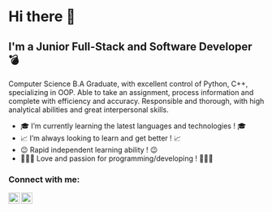 # Hi there 👋 

## I'm a Junior Full-Stack and Software Developer 💣 


Computer Science B.A Graduate, with excellent control of Python, C++, specializing in OOP.
Able to take an assignment, process information and complete with efficiency and accuracy. 
Responsible and thorough, with high analytical abilities and great interpersonal skills.

* 🎓 I’m currently learning the latest languages and technologies ! 🎓
* 📈 I’m always looking to learn and get better ! 📈
* 😉 Rapid independent learning ability ! 😉
* 👨🏽‍💻 Love and passion for programming/developing ! 👨🏽‍💻

### Connect with me:

[<img align="left" alt="codeSTACKr | LinkedIn" width="22px" src="https://cdn.jsdelivr.net/npm/simple-icons@v3/icons/linkedin.svg" />](https://www.linkedin.com/in/eylon-mazor)
[<img align="left" alt="codeSTACKr | Gmail" width="22px" src="https://cdn.jsdelivr.net/npm/simple-icons@3.13.0/icons/gmail.svg" />](eylonmazor7@gmail.com)

<br />
<br />
